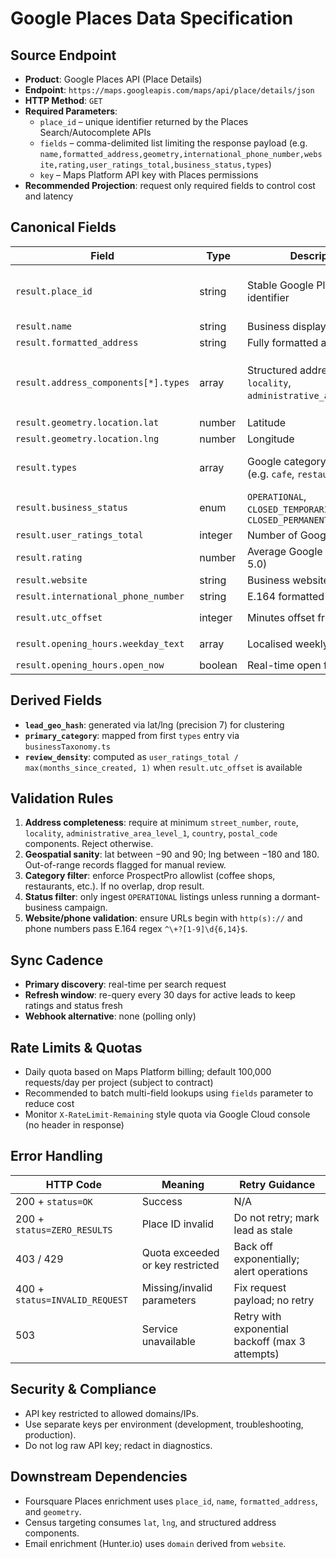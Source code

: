 # Google Places Data Specification

## Source Endpoint

- **Product**: Google Places API (Place Details)
- **Endpoint**: `https://maps.googleapis.com/maps/api/place/details/json`
- **HTTP Method**: `GET`
- **Required Parameters**:
  - `place_id` – unique identifier returned by the Places Search/Autocomplete APIs
  - `fields` – comma-delimited list limiting the response payload (e.g. `name,formatted_address,geometry,international_phone_number,website,rating,user_ratings_total,business_status,types`)
  - `key` – Maps Platform API key with Places permissions
- **Recommended Projection**: request only required fields to control cost and latency

## Canonical Fields

| Field                                | Type          | Description                                                               | ProspectPro Mapping                                                               |
| ------------------------------------ | ------------- | ------------------------------------------------------------------------- | --------------------------------------------------------------------------------- |
| `result.place_id`                    | string        | Stable Google Places identifier                                           | Stored as canonical place key; passed downstream to Foursquare enrichment         |
| `result.name`                        | string        | Business display name                                                     | Lead `display_name`                                                               |
| `result.formatted_address`           | string        | Fully formatted address                                                   | Lead `address_full`                                                               |
| `result.address_components[*].types` | array         | Structured address roles (e.g. `locality`, `administrative_area_level_1`) | Normalised into `address_city`, `address_state`, `address_country`, `postal_code` |
| `result.geometry.location.lat`       | number        | Latitude                                                                  | Geospatial index (`lat`)                                                          |
| `result.geometry.location.lng`       | number        | Longitude                                                                 | Geospatial index (`lng`)                                                          |
| `result.types`                       | array         | Google category taxonomy (e.g. `cafe`, `restaurant`)                      | Mapped to ProspectPro business taxonomy (`businessTaxonomy.ts`)                   |
| `result.business_status`             | enum          | `OPERATIONAL`, `CLOSED_TEMPORARILY`, `CLOSED_PERMANENTLY`                 | Lead `operating_status`                                                           |
| `result.user_ratings_total`          | integer       | Number of Google reviews                                                  | Lead `reviews.count`                                                              |
| `result.rating`                      | number        | Average Google rating (0.0–5.0)                                           | Lead `reviews.rating`                                                             |
| `result.website`                     | string        | Business website URL                                                      | Lead `website_url`                                                                |
| `result.international_phone_number`  | string        | E.164 formatted phone                                                     | Lead `phone.primary`                                                              |
| `result.utc_offset`                  | integer       | Minutes offset from UTC                                                   | Lead `timezone_offset_minutes`                                                    |
| `result.opening_hours.weekday_text`  | array<string> | Localised weekly schedule                                                 | Lead `hours.weekly_schedule`                                                      |
| `result.opening_hours.open_now`      | boolean       | Real-time open flag                                                       | Lead `hours.open_now`                                                             |

## Derived Fields

- **`lead_geo_hash`**: generated via lat/lng (precision 7) for clustering
- **`primary_category`**: mapped from first `types` entry via `businessTaxonomy.ts`
- **`review_density`**: computed as `user_ratings_total / max(months_since_created, 1)` when `result.utc_offset` is available

## Validation Rules

1. **Address completeness**: require at minimum `street_number`, `route`, `locality`, `administrative_area_level_1`, `country`, `postal_code` components. Reject otherwise.
2. **Geospatial sanity**: lat between −90 and 90; lng between −180 and 180. Out-of-range records flagged for manual review.
3. **Category filter**: enforce ProspectPro allowlist (coffee shops, restaurants, etc.). If no overlap, drop result.
4. **Status filter**: only ingest `OPERATIONAL` listings unless running a dormant-business campaign.
5. **Website/phone validation**: ensure URLs begin with `http(s)://` and phone numbers pass E.164 regex `^\+?[1-9]\d{6,14}$`.

## Sync Cadence

- **Primary discovery**: real-time per search request
- **Refresh window**: re-query every 30 days for active leads to keep ratings and status fresh
- **Webhook alternative**: none (polling only)

## Rate Limits & Quotas

- Daily quota based on Maps Platform billing; default 100,000 requests/day per project (subject to contract)
- Recommended to batch multi-field lookups using `fields` parameter to reduce cost
- Monitor `X-RateLimit-Remaining` style quota via Google Cloud console (no header in response)

## Error Handling

| HTTP Code                      | Meaning                          | Retry Guidance                                  |
| ------------------------------ | -------------------------------- | ----------------------------------------------- |
| 200 + `status=OK`              | Success                          | N/A                                             |
| 200 + `status=ZERO_RESULTS`    | Place ID invalid                 | Do not retry; mark lead as stale                |
| 403 / 429                      | Quota exceeded or key restricted | Back off exponentially; alert operations        |
| 400 + `status=INVALID_REQUEST` | Missing/invalid parameters       | Fix request payload; no retry                   |
| 503                            | Service unavailable              | Retry with exponential backoff (max 3 attempts) |

## Security & Compliance

- API key restricted to allowed domains/IPs.
- Use separate keys per environment (development, troubleshooting, production).
- Do not log raw API key; redact in diagnostics.

## Downstream Dependencies

- Foursquare Places enrichment uses `place_id`, `name`, `formatted_address`, and `geometry`.
- Census targeting consumes `lat`, `lng`, and structured address components.
- Email enrichment (Hunter.io) uses `domain` derived from `website`.
